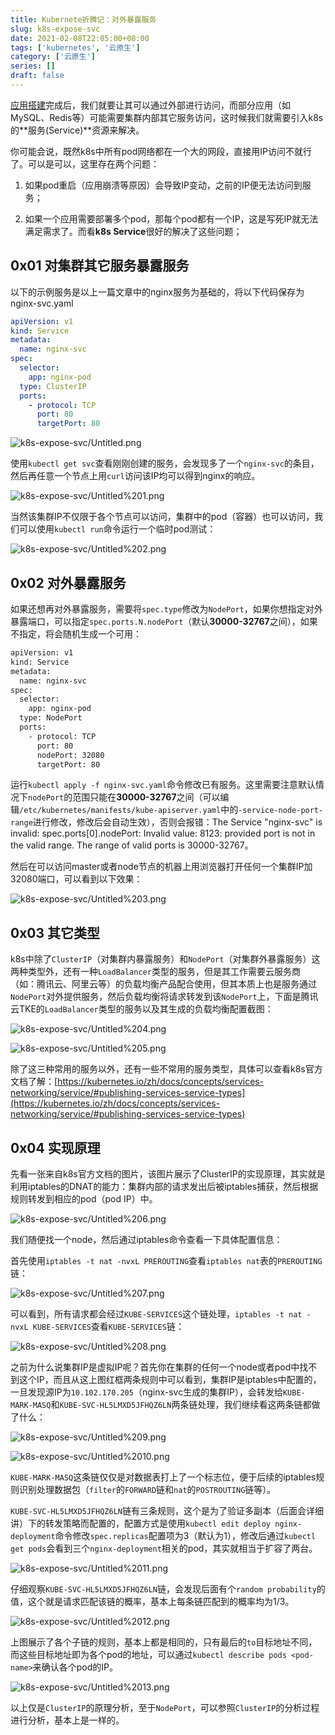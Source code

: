 ```yaml
---
title: Kubernete折腾记：对外暴露服务
slug: k8s-expose-svc
date: 2021-02-08T22:05:00+08:00
tags: ['kubernetes', '云原生']
category: ['云原生']
series: []
draft: false
---
```


[应用搭建](https://mp.weixin.qq.com/s/ODqSn7wB8hLq3Y8ZlOPSjw)完成后，我们就要让其可以通过外部进行访问，而部分应用（如MySQL、Redis等）可能需要集群内部其它服务访问，这时候我们就需要引入k8s的**服务(Service)**资源来解决。

你可能会说，既然k8s中所有pod网络都在一个大的网段，直接用IP访问不就行了。可以是可以，这里存在两个问题：

1. 如果pod重启（应用崩溃等原因）会导致IP变动，之前的IP便无法访问到服务；

2. 如果一个应用需要部署多个pod，那每个pod都有一个IP，这是写死IP就无法满足需求了。而看**k8s Service**很好的解决了这些问题；

## 0x01 对集群其它服务暴露服务

以下的示例服务是以上一篇文章中的nginx服务为基础的，将以下代码保存为nginx-svc.yaml

```yaml
apiVersion: v1
kind: Service
metadata:
  name: nginx-svc
spec:
  selector:
    app: nginx-pod
  type: ClusterIP
  ports:
    - protocol: TCP
      port: 80
      targetPort: 80
```

![k8s-expose-svc/Untitled.png](k8s-expose-svc/Untitled.png)

使用`kubectl get svc`查看刚刚创建的服务，会发现多了一个`nginx-svc`的条目，然后再任意一个节点上用`curl`访问该IP均可以得到nginx的响应。

![k8s-expose-svc/Untitled%201.png](k8s-expose-svc/Untitled%201.png)

当然该集群IP不仅限于各个节点可以访问，集群中的pod（容器）也可以访问，我们可以使用`kubectl run`命令运行一个临时pod测试：

![k8s-expose-svc/Untitled%202.png](k8s-expose-svc/Untitled%202.png)

## 0x02 对外暴露服务

如果还想再对外暴露服务，需要将`spec.type`修改为`NodePort`，如果你想指定对外暴露端口，可以指定`spec.ports.N.nodePort`（默认**30000-32767**之间），如果不指定，将会随机生成一个可用：

```bash
apiVersion: v1
kind: Service
metadata:
  name: nginx-svc
spec:
  selector:
    app: nginx-pod
  type: NodePort
  ports:
    - protocol: TCP
      port: 80
      nodePort: 32080
      targetPort: 80
```

运行`kubectl apply -f nginx-svc.yaml`命令修改已有服务。这里需要注意默认情况下`nodePort`的范围只能在**30000-32767**之间（可以编辑`/etc/kubernetes/manifests/kube-apiserver.yaml`中的`-service-node-port-range`进行修改，修改后会自动生效），否则会报错：The Service "nginx-svc" is invalid: spec.ports[0].nodePort: Invalid value: 8123: provided port is not in the valid range. The range of valid ports is 30000-32767。

然后在可以访问master或者node节点的机器上用浏览器打开任何一个集群IP加32080端口，可以看到以下效果：

![k8s-expose-svc/Untitled%203.png](k8s-expose-svc/Untitled%203.png)

## 0x03 其它类型

k8s中除了`ClusterIP`（对集群内暴露服务）和`NodePort`（对集群外暴露服务）这两种类型外，还有一种`LoadBalancer`类型的服务，但是其工作需要云服务商（如：腾讯云、阿里云等）的负载均衡产品配合使用，但其本质上也是服务通过`NodePort`对外提供服务，然后负载均衡将请求转发到该`NodePort`上，下面是腾讯云TKE的`LoadBalancer`类型的服务以及其生成的负载均衡配置截图：

![k8s-expose-svc/Untitled%204.png](k8s-expose-svc/Untitled%204.png)

![k8s-expose-svc/Untitled%205.png](k8s-expose-svc/Untitled%205.png)

除了这三种常用的服务以外，还有一些不常用的服务类型，具体可以查看k8s官方文档了解：[https://kubernetes.io/zh/docs/concepts/services-networking/service/#publishing-services-service-types](https://kubernetes.io/zh/docs/concepts/services-networking/service/#publishing-services-service-types)

## 0x04 实现原理

先看一张来自k8s官方文档的图片，该图片展示了ClusterIP的实现原理，其实就是利用iptables的DNAT的能力：集群内部的请求发出后被iptables捕获，然后根据规则转发到相应的pod（pod IP）中。

![k8s-expose-svc/Untitled%206.png](k8s-expose-svc/Untitled%206.png)

我们随便找一个node，然后通过iptables命令查看一下具体配置信息：

首先使用`iptables -t nat -nvxL PREROUTING`查看`iptables nat`表的`PREROUTING`链：

![k8s-expose-svc/Untitled%207.png](k8s-expose-svc/Untitled%207.png)

可以看到，所有请求都会经过`KUBE-SERVICES`这个链处理，`iptables -t nat -nvxL KUBE-SERVICES`查看`KUBE-SERVICES`链：

![k8s-expose-svc/Untitled%208.png](k8s-expose-svc/Untitled%208.png)

之前为什么说集群IP是虚拟IP呢？首先你在集群的任何一个node或者pod中找不到这个IP，而且从这上图红框两条规则中可以看到，集群IP是iptables中配置的，一旦发现源IP为`10.102.170.205`（nginx-svc生成的集群IP），会转发给`KUBE-MARK-MASQ`和`KUBE-SVC-HL5LMXD5JFHQZ6LN`两条链处理，我们继续看这两条链都做了什么：

![k8s-expose-svc/Untitled%209.png](k8s-expose-svc/Untitled%209.png)

![k8s-expose-svc/Untitled%2010.png](k8s-expose-svc/Untitled%2010.png)

`KUBE-MARK-MASQ`这条链仅仅是对数据表打上了一个标志位，便于后续的iptables规则识别处理数据包（`filter`的`FORWARD`链和`nat`的`POSTROUTING`链等）。

`KUBE-SVC-HL5LMXD5JFHQZ6LN`链有三条规则，这个是为了验证多副本（后面会详细讲）下的转发策略而配置的，配置方式是使用`kubectl edit deploy nginx-deployment`命令修改`spec.replicas`配置项为3（默认为1），修改后通过`kubectl get pods`会看到三个`nginx-deployment`相关的pod，其实就相当于扩容了两台。

![k8s-expose-svc/Untitled%2011.png](k8s-expose-svc/Untitled%2011.png)

仔细观察`KUBE-SVC-HL5LMXD5JFHQZ6LN`链，会发现后面有个`random probability`的值，这个就是请求匹配该链的概率，基本上每条链匹配到的概率均为1/3。

![k8s-expose-svc/Untitled%2012.png](k8s-expose-svc/Untitled%2012.png)

上图展示了各个子链的规则，基本上都是相同的，只有最后的`to`目标地址不同，而这些目标地址即为各个pod的地址，可以通过`kubectl describe pods <pod-name>`来确认各个pod的IP。

![k8s-expose-svc/Untitled%2013.png](k8s-expose-svc/Untitled%2013.png)

以上仅是`ClusterIP`的原理分析，至于`NodePort`，可以参照`ClusterIP`的分析过程进行分析，基本上是一样的。
